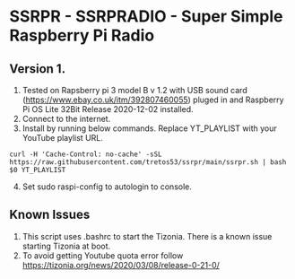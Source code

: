 # SSRPR - SSRPRADIO - Super Simple Raspberry Pi Radio

## Version 1.

1. Tested on Rapsberry pi 3 model B v 1.2 with USB sound card (https://www.ebay.co.uk/itm/392807460055) pluged in and Raspberry Pi OS Lite 32Bit Release 2020-12-02 installed.
2. Connect to the internet.
3. Install by running below commands. Replace YT_PLAYLIST with your YouTube playlist URL.

`curl -H 'Cache-Control: no-cache' -sSL https://raw.githubusercontent.com/tretos53/ssrpr/main/ssrpr.sh | bash $0 YT_PLAYLIST`

4. Set sudo raspi-config to autologin to console.

## Known Issues
1. This script uses .bashrc to start the Tizonia. There is a known issue starting Tizonia at boot.
2. To avoid getting Youtube quota error follow https://tizonia.org/news/2020/03/08/release-0-21-0/
